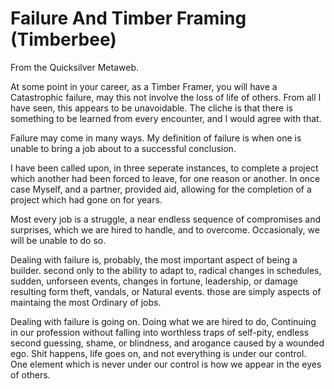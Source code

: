 
# Failure And Timber Framing (Timberbee)

From the Quicksilver Metaweb.

At some point in your career, as a Timber Framer, you will have a Catastrophic failure, may this not involve the loss of life of others. From all I have seen, this appears to be unavoidable. The cliche is that there is something to be learned from every encounter, and I would agree with that.

Failure may come in many ways. My definition of failure is when one is unable to bring a job about to a successful conclusion.

I have been called upon, in three seperate instances, to complete a project which another had been forced to leave, for one reason or another. In once case Myself, and a partner, provided aid, allowing for the completion of a project which had gone on for years.

Most every job is a struggle, a near endless sequence of compromises and surprises, which we are hired to handle, and to overcome. Occasionaly, we will be unable to do so.

Dealing with failure is, probably, the most important aspect of being a builder. second only to the ability to adapt to, radical changes in schedules, sudden, unforseen events, changes in fortune, leadership, or damage resulting form theft, vandals, or Natural events. those are simply aspects of maintaing the most Ordinary of jobs. 

Dealing with failure is going on. Doing what we are hired to do, Continuing in our profession without falling into worthless traps of self-pity, endless second guessing, shame, or blindness, and arogance caused by a wounded ego. Shit happens, life goes on, and not everything is under our control. One element which is never under our control is how we appear in the eyes of others.
